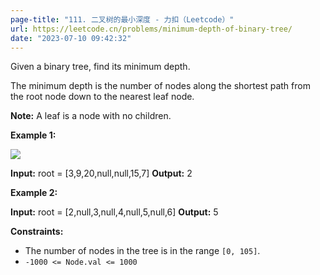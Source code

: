 ```yaml
---
page-title: "111. 二叉树的最小深度 - 力扣（Leetcode）"
url: https://leetcode.cn/problems/minimum-depth-of-binary-tree/
date: "2023-07-10 09:42:32"
---
```

Given a binary tree, find its minimum depth.

The minimum depth is the number of nodes along the shortest path from the root node down to the nearest leaf node.

**Note:** A leaf is a node with no children.

**Example 1:**

![](https://assets.leetcode.com/uploads/2020/10/12/ex_depth.jpg)

**Input:** root = \[3,9,20,null,null,15,7\]
**Output:** 2

**Example 2:**

**Input:** root = \[2,null,3,null,4,null,5,null,6\]
**Output:** 5

**Constraints:**

-   The number of nodes in the tree is in the range `[0, 105]`.
-   `-1000 <= Node.val <= 1000`